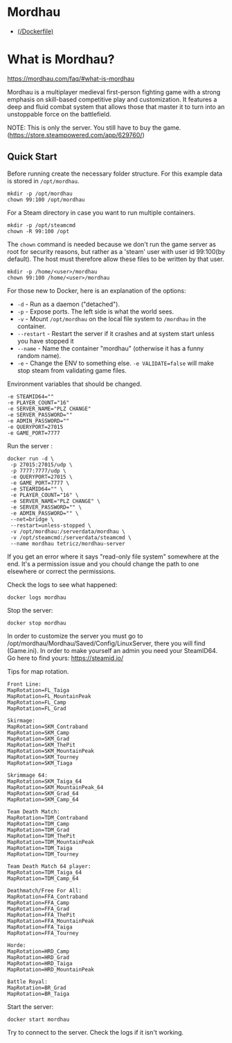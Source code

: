 # Mordhau 

* [(/Dockerfile)](https://github.com/Tetricz/docker-mordhau-server/blob/master/Dockerfile)

# What is Mordhau?
https://mordhau.com/faq/#what-is-mordhau

Mordhau is a multiplayer medieval first-person fighting game with a strong emphasis on skill-based competitive play and customization.
It features a deep and fluid combat system that allows those that master it to turn into an unstoppable force on the battlefield.

NOTE: This is only the server. You still have to buy the game. (https://store.steampowered.com/app/629760/)

## Quick Start

Before running create the necessary folder structure. For this example data is stored in `/opt/mordhau`.
```
mkdir -p /opt/mordhau
chown 99:100 /opt/mordhau
```
For a Steam directory in case you want to run multiple containers.
```
mkdir -p /opt/steamcmd
chown -R 99:100 /opt
```
The `chown` command is needed because we don't run the game server as root for security reasons, but rather as a 'steam' user with user id 99:100(by default). The host must therefore allow these files to be written by that user.
```
mkdir -p /home/<user>/mordhau
chown 99:100 /home/<user>/mordhau
```

For those new to Docker, here is an explanation of the options:

* `-d` - Run as a daemon ("detached").
* `-p` - Expose ports. The left side is what the world sees.
* `-v` - Mount `/opt/mordhau` on the local file system to `/mordhau` in the container.
* `--restart` - Restart the server if it crashes and at system start unless you have stopped it
* `--name` - Name the container "mordhau" (otherwise it has a funny random name).
* `-e` - Change the ENV to something else. `-e VALIDATE=false` will make stop steam from validating game files.

Environment variables that should be changed.
```
-e STEAMID64=""
-e PLAYER_COUNT="16"
-e SERVER_NAME="PLZ CHANGE"
-e SERVER_PASSWORD=""
-e ADMIN_PASSWORD=""
-e QUERYPORT=27015
-e GAME_PORT=7777
```
Run the server :
```
docker run -d \
 -p 27015:27015/udp \
 -p 7777:7777/udp \
 -e QUERYPORT=27015 \
 -e GAME_PORT=7777 \
 -e STEAMID64="" \
 -e PLAYER_COUNT="16" \
 -e SERVER_NAME="PLZ CHANGE" \
 -e SERVER_PASSWORD="" \
 -e ADMIN_PASSWORD="" \
 --net=bridge \
 --restart=unless-stopped \
 -v /opt/mordhau:/serverdata/mordhau \
 -v /opt/steamcmd:/serverdata/steamcmd \
 --name mordhau tetricz/mordhau-server
```

If you get an error where it says "read-only file system" somewhere at the end. It's a permission issue and you chould change the path to one elsewhere or correct the permissions.

Check the logs to see what happened:

```
docker logs mordhau
```

Stop the server:

```
docker stop mordhau
```

In order to customize the server you must go to /opt/mordhau/Mordhau/Saved/Config/LinuxServer, there you will find (Game.ini). In order to make yourself an admin you need your SteamID64. Go here to find yours: https://steamid.io/

Tips for map rotation.
```
Front Line:
MapRotation=FL_Taiga
MapRotation=FL_MountainPeak
MapRotation=FL_Camp
MapRotation=FL_Grad

Skirmage:
MapRotation=SKM_Contraband
MapRotation=SKM_Camp
MapRotation=SKM_Grad
MapRotation=SKM_ThePit
MapRotation=SKM_MountainPeak
MapRotation=SKM_Tourney
MapRotation=SKM_Tiaga

Skrimmage 64:
MapRotation=SKM_Taiga_64
MapRotation=SKM_MountainPeak_64
MapRotation=SKM_Grad_64
MapRotation=SKM_Camp_64

Team Death Match:
MapRotation=TDM_Contraband
MapRotation=TDM_Camp
MapRotation=TDM_Grad
MapRotation=TDM_ThePit
MapRotation=TDM_MountainPeak
MapRotation=TDM_Taiga
MapRotation=TDM_Tourney

Team Death Match 64 player:
MapRotation=TDM_Taiga_64
MapRotation=TDM_Camp_64

Deathmatch/Free For All:
MapRotation=FFA_Contraband
MapRotation=FFA_Camp
MapRotation=FFA_Grad
MapRotation=FFA_ThePit
MapRotation=FFA_MountainPeak
MapRotation=FFA_Taiga
MapRotation=FFA_Tourney

Horde:
MapRotation=HRD_Camp
MapRotation=HRD_Grad
MapRotation=HRD_Taiga
MapRotation=HRD_MountainPeak

Battle Royal:
MapRotation=BR_Grad
MapRotation=BR_Taiga
```
Start the server:
```
docker start mordhau
```

Try to connect to the server. Check the logs if it isn't working.
